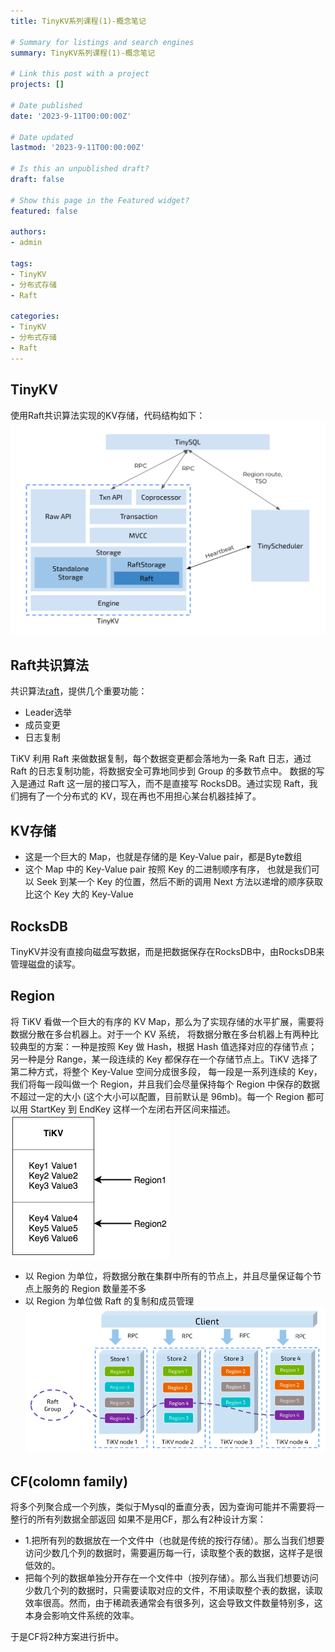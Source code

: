 ```yaml
---
title: TinyKV系列课程(1)-概念笔记

# Summary for listings and search engines
summary: TinyKV系列课程(1)-概念笔记

# Link this post with a project
projects: []

# Date published
date: '2023-9-11T00:00:00Z'

# Date updated
lastmod: '2023-9-11T00:00:00Z'

# Is this an unpublished draft?
draft: false

# Show this page in the Featured widget?
featured: false

authors:
- admin

tags:
- TinyKV
- 分布式存储
- Raft

categories:
- TinyKV
- 分布式存储
- Raft
---
```


## TinyKV
使用Raft共识算法实现的KV存储，代码结构如下：
  ![img](./1.png)
  
## Raft共识算法
  共识算法[raft](https://github.com/maemual/raft-zh_cn/blob/master/raft-zh_cn.md)，提供几个重要功能：
- Leader选举
- 成员变更
- 日志复制

TiKV 利用 Raft 来做数据复制，每个数据变更都会落地为一条 Raft 日志，通过 Raft 的日志复制功能，将数据安全可靠地同步到 Group 的多数节点中。
数据的写入是通过 Raft 这一层的接口写入，而不是直接写 RocksDB。通过实现 Raft，我们拥有了一个分布式的 KV，现在再也不用担心某台机器挂掉了。
## KV存储
- 这是一个巨大的 Map，也就是存储的是 Key-Value pair，都是Byte数组
- 这个 Map 中的 Key-Value pair 按照 Key 的二进制顺序有序，
也就是我们可以 Seek 到某一个 Key 的位置，然后不断的调用 Next 方法以递增的顺序获取比这个 Key 大的 Key-Value
## RocksDB
TinyKV并没有直接向磁盘写数据，而是把数据保存在RocksDB中，由RocksDB来管理磁盘的读写。
## Region
将 TiKV 看做一个巨大的有序的 KV Map，那么为了实现存储的水平扩展，需要将数据分散在多台机器上。对于一个 KV 系统，
将数据分散在多台机器上有两种比较典型的方案：一种是按照 Key 做 Hash，根据 Hash 值选择对应的存储节点；
另一种是分 Range，某一段连续的 Key 都保存在一个存储节点上。TiKV 选择了第二种方式，将整个 Key-Value 空间分成很多段，
每一段是一系列连续的 Key，我们将每一段叫做一个 Region，并且我们会尽量保持每个 Region 中保存的数据不超过一定的大小
(这个大小可以配置，目前默认是 96mb)。每一个 Region 都可以用 StartKey 到 EndKey 这样一个左闭右开区间来描述。
![img](./2.png)
- 以 Region 为单位，将数据分散在集群中所有的节点上，并且尽量保证每个节点上服务的 Region 数量差不多
- 以 Region 为单位做 Raft 的复制和成员管理
  ![img](./3.png)
## CF(colomn family)
将多个列聚合成一个列族，类似于Mysql的垂直分表，因为查询可能并不需要将一整行的所有列数据全部返回
如果不是用CF，那么有2种设计方案：
- 1.把所有列的数据放在一个文件中（也就是传统的按行存储）。那么当我们想要访问少数几个列的数据时，需要遍历每一行，读取整个表的数据，这样子是很低效的。
- 把每个列的数据单独分开存在一个文件中（按列存储）。那么当我们想要访问少数几个列的数据时，只需要读取对应的文件，不用读取整个表的数据，读取效率很高。然而，由于稀疏表通常会有很多列，这会导致文件数量特别多，这本身会影响文件系统的效率。

于是CF将2种方案进行折中。
